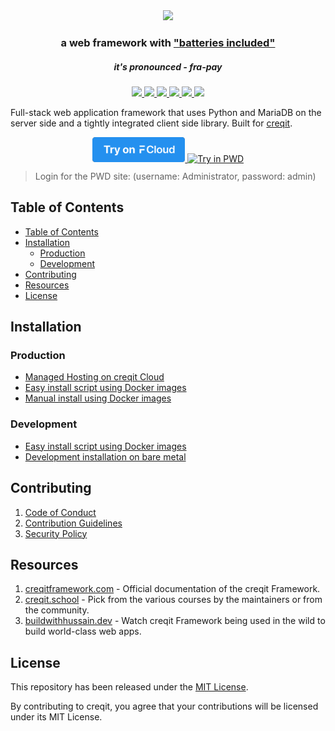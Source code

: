<div align="center">
	<picture>
		<source media="(prefers-color-scheme: dark)" srcset=".github/creqit-framework-logo-dark.svg">
		<img src=".github/creqit-framework-logo.svg" height="50">
	</picture>
	<h3>
		a web framework with <a href="https://www.youtube.com/watch?v=LOjk3m0wTwg">"batteries included"</a>
	</h3>
	<h5>
		it's pronounced - <em>fra-pay</em>
	</h5>
</div>

<div align="center">
	<a target="_blank" href="#LICENSE" title="License: MIT">
		<img src="https://img.shields.io/badge/License-MIT-success.svg">
	</a>
	<a target="_blank" href="https://www.python.org/downloads/" title="Python version">
		<img src="https://img.shields.io/badge/python-%3E=_3.10-success.svg">
	</a>
	<a href="https://creqitframework.com/docs">
		<img src="https://img.shields.io/badge/docs-%F0%9F%93%96-success.svg"/>
	</a>
	<a href="https://github.com/creqit/creqit/actions/workflows/server-tests.yml">
		<img src="https://github.com/creqit/creqit/actions/workflows/server-tests.yml/badge.svg">
	</a>
	<a href="https://github.com/creqit/creqit/actions/workflows/ui-tests.yml">
		<img src="https://github.com/creqit/creqit/actions/workflows/ui-tests.yml/badge.svg?branch=develop">
	</a>
	<a href="https://codecov.io/gh/creqit/creqit">
		<img src="https://codecov.io/gh/creqit/creqit/branch/develop/graph/badge.svg?token=XoTa679hIj"/>
	</a>
</div>


Full-stack web application framework that uses Python and MariaDB on the server side and a tightly integrated client side library. Built for [creqit](https://creqit.com).

<div align="center" style="max-height: 40px;">
	<a href="https://creqitcloud.com/creqit/signup">
		<img src=".github/try-on-f-cloud-button.svg" height="40">
	</a>
	<a href="https://labs.play-with-docker.com/?stack=https://raw.githubusercontent.com/gavindsouza/install-scripts/main/creqit/pwd.yml">
		<img src="https://raw.githubusercontent.com/play-with-docker/stacks/master/assets/images/button.png" alt="Try in PWD" height="37"/>
	</a>
</div>

> Login for the PWD site: (username: Administrator, password: admin)

## Table of Contents
- [Table of Contents](#table-of-contents)
- [Installation](#installation)
	- [Production](#production)
	- [Development](#development)
- [Contributing](#contributing)
- [Resources](#resources)
- [License](#license)

## Installation

### Production
* [Managed Hosting on creqit Cloud](https://creqitcloud.com/)
* [Easy install script using Docker images](https://github.com/creqit/bench/tree/develop#easy-install-script)
* [Manual install using Docker images](https://github.com/creqit/creqit_docker)

### Development
* [Easy install script using Docker images](https://github.com/creqit/bench/tree/develop#easy-install-script)
* [Development installation on bare metal](https://creqitframework.com/docs/user/en/installation)


## Contributing

1. [Code of Conduct](CODE_OF_CONDUCT.md)
1. [Contribution Guidelines](https://github.com/creqit/creqit/wiki/Contribution-Guidelines)
1. [Security Policy](SECURITY.md)

## Resources

1. [creqitframework.com](https://creqitframework.com) - Official documentation of the creqit Framework.
1. [creqit.school](https://creqit.school) - Pick from the various courses by the maintainers or from the community.
1. [buildwithhussain.dev](https://buildwithhussain.dev) - Watch creqit Framework being used in the wild to build world-class web apps.

## License
This repository has been released under the [MIT License](LICENSE).

By contributing to creqit, you agree that your contributions will be licensed under its MIT License.
